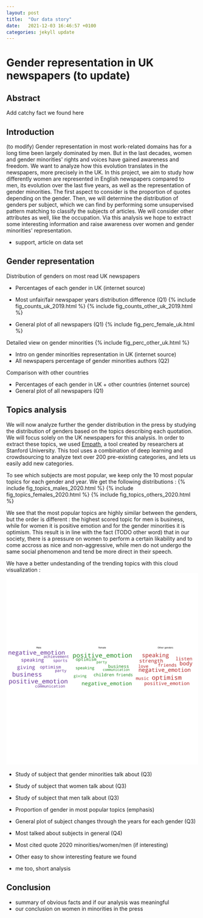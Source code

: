 ```yaml
---
layout: post
title:  "Our data story"
date:   2021-12-03 16:46:57 +0100
categories: jekyll update
---
```


# Gender representation in UK newspapers (to update)

## Abstract

Add catchy fact we found here

## Introduction

(to modify) Gender representation in most work-related domains has for a long time been largely dominated by men. But in the last decades, women and gender minorities' rights and voices have gained awareness and freedom. We want to analyze how this evolution translates in the newspapers, more precisely in the UK. In this project, we aim to study how differently women are represented in English newspapers compared to men, its evolution over the last five years, as well as the representation of gender minorities. The first aspect to consider is the proportion of quotes depending on the gender. Then, we will determine the distribution of genders per subject, which we can find by performing some unsupervised pattern matching to classify the subjects of articles. We will consider other attributes as well, like the occupation. Via this analysis we hope to extract some interesting information and raise awareness over women and gender minorities' representation.
+ support, article on data set

## Gender representation
Distribution of genders on most read UK newspapers 
- Percentages of each gender in UK (internet source)

- Most unfair/fair newspaper years distribution difference (Q1)
{% include fig_counts_uk_2019.html %}
{% include fig_counts_other_uk_2019.html %}
- General plot of all newspapers (Q1) 
{% include fig_perc_female_uk.html %}


Detailed view on gender minorities
{% include fig_perc_other_uk.html %}
- Intro on gender minorities representation in UK (internet source)
- All newspapers percentage of gender minorities authors (Q2)

Comparison with other countries
- Percentages of each gender in UK + other countries (internet source)
- General plot of all newspapers (Q1)

## Topics analysis

We will now analyze further the gender distribution in the press by studying the distribution of genders based on the topics describing each quotation.
We will focus solely on the UK newspapers for this analysis.
In order to extract these topics, we used  [Empath](https://hci.stanford.edu/publications/2016/ethan/empath-chi-2016.pdf), a tool created by researchers at Stanford University. This tool uses a combination of deep learning and crowdsourcing to analyze text over 200 pre-existing categories, and lets us easily add new categories. 

To see which subjects are most popular, we keep only the 10 most popular topics for each gender and year. We get the following distributions : 
{% include fig_topics_males_2020.html %}
{% include fig_topics_females_2020.html %}
{% include fig_topics_others_2020.html %}

We see that the most popular topics are highly similar between the genders, but the order is different : the highest scored topic for men is business, while for women it is positive emotion and for the gender minorities it is optimism. 
This result is in line with the fact (TODO other word) that in our society, there is a pressure on women to perform a certain likability and to come accross as nice and non-aggressive, while men do not undergo the same social phenomenon and tend be more direct in their speech.

We have a better undestanding of the trending topics with this cloud visualization : 
![Word cloud](/docs/_includes/world_Cloud.png)


- Study of subject that gender minorities talk about (Q3)
- Study of subject that women talk about (Q3)
- Study of subject that men talk about (Q3)

- Proportion of gender in most popular topics (emphasis)

- General plot of subject changes through the years for each gender (Q3)

- Most talked about subjects in general (Q4)
- Most cited quote 2020 minorities/women/men (if interesting)
- Other easy to show interesting feature we found
- me too, short analysis

## Conclusion
- summary of obvious facts and if our analysis was meaningful
- our conclusion on women in minorities in the press
